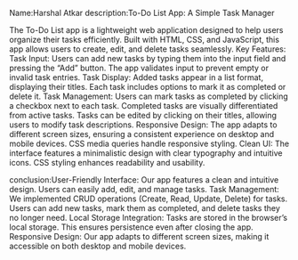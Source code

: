 Name:Harshal Atkar
description:To-Do List App: A Simple Task Manager

The To-Do List app is a lightweight web application designed to help users organize their tasks efficiently. Built with HTML, CSS, and JavaScript, this app allows users to create, edit, and delete tasks seamlessly.
Key Features:
Task Input:
Users can add new tasks by typing them into the input field and pressing the “Add” button.
The app validates input to prevent empty or invalid task entries.
Task Display:
Added tasks appear in a list format, displaying their titles.
Each task includes options to mark it as completed or delete it.
Task Management:
Users can mark tasks as completed by clicking a checkbox next to each task.
Completed tasks are visually differentiated from active tasks.
Tasks can be edited by clicking on their titles, allowing users to modify task descriptions.
Responsive Design:
The app adapts to different screen sizes, ensuring a consistent experience on desktop and mobile devices.
CSS media queries handle responsive styling.
Clean UI:
The interface features a minimalistic design with clear typography and intuitive icons.
CSS styling enhances readability and usability.

conclusion:User-Friendly Interface:
Our app features a clean and intuitive design.
Users can easily add, edit, and manage tasks.
Task Management:
We implemented CRUD operations (Create, Read, Update, Delete) for tasks.
Users can add new tasks, mark them as completed, and delete tasks they no longer need.
Local Storage Integration:
Tasks are stored in the browser’s local storage.
This ensures persistence even after closing the app.
Responsive Design:
Our app adapts to different screen sizes, making it accessible on both desktop and mobile devices.

